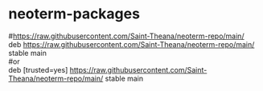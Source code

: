 # neoterm-packages
#https://raw.githubusercontent.com/Saint-Theana/neoterm-repo/main/</br>
deb https://raw.githubusercontent.com/Saint-Theana/neoterm-repo/main/ stable main</br>
#or</br>
deb [trusted=yes] https://raw.githubusercontent.com/Saint-Theana/neoterm-repo/main/ stable main</br>
